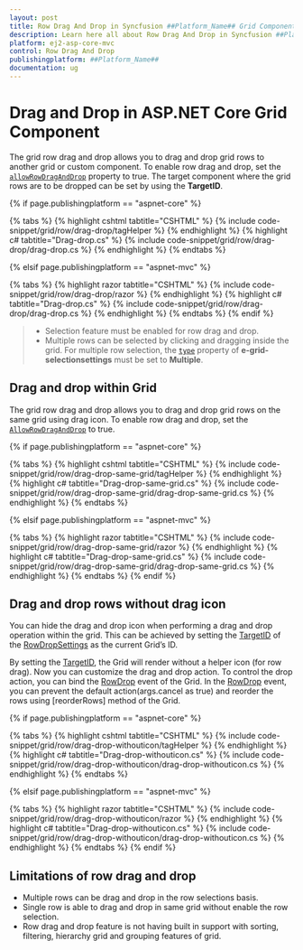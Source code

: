 ```yaml
---
layout: post
title: Row Drag And Drop in Syncfusion ##Platform_Name## Grid Component
description: Learn here all about Row Drag And Drop in Syncfusion ##Platform_Name## Grid component of Syncfusion Essential JS 2 and more.
platform: ej2-asp-core-mvc
control: Row Drag And Drop
publishingplatform: ##Platform_Name##
documentation: ug
---
```


# Drag and Drop in ASP.NET Core Grid Component

The grid row drag and drop allows you to drag and drop grid rows to another grid or custom component. To enable row drag and drop, set the [`allowRowDragAndDrop`](https://help.syncfusion.com/cr/aspnetcore-js2/Syncfusion.EJ2.Grids.Grid.html#Syncfusion_EJ2_Grids_Grid_AllowRowDragAndDrop) property to true.
The target component where the grid rows are to be dropped can be set by using the **TargetID**.

{% if page.publishingplatform == "aspnet-core" %}

{% tabs %}
{% highlight cshtml tabtitle="CSHTML" %}
{% include code-snippet/grid/row/drag-drop/tagHelper %}
{% endhighlight %}
{% highlight c# tabtitle="Drag-drop.cs" %}
{% include code-snippet/grid/row/drag-drop/drag-drop.cs %}
{% endhighlight %}
{% endtabs %}

{% elsif page.publishingplatform == "aspnet-mvc" %}

{% tabs %}
{% highlight razor tabtitle="CSHTML" %}
{% include code-snippet/grid/row/drag-drop/razor %}
{% endhighlight %}
{% highlight c# tabtitle="Drag-drop.cs" %}
{% include code-snippet/grid/row/drag-drop/drag-drop.cs %}
{% endhighlight %}
{% endtabs %}
{% endif %}



> * Selection feature must be enabled for row drag and drop.
> * Multiple rows can be selected by clicking and dragging inside the grid.
For multiple row selection, the [`type`](https://help.syncfusion.com/cr/aspnetcore-js2/Syncfusion.EJ2.Grids.GridSelectionSettings.html#Syncfusion_EJ2_Grids_GridSelectionSettings_Type) property of **e-grid-selectionsettings** must be set to **Multiple**.

## Drag and drop within Grid

The grid row drag and drop allows you to drag and drop grid rows on the same grid using drag icon. To enable row drag and drop, set the [`AllowRowDragAndDrop`](https://help.syncfusion.com/cr/aspnetcore-js2/Syncfusion.EJ2.Grids.Grid.html#Syncfusion_EJ2_Grids_Grid_AllowRowDragAndDrop) to true.

{% if page.publishingplatform == "aspnet-core" %}

{% tabs %}
{% highlight cshtml tabtitle="CSHTML" %}
{% include code-snippet/grid/row/drag-drop-same-grid/tagHelper %}
{% endhighlight %}
{% highlight c# tabtitle="Drag-drop-same-grid.cs" %}
{% include code-snippet/grid/row/drag-drop-same-grid/drag-drop-same-grid.cs %}
{% endhighlight %}
{% endtabs %}

{% elsif page.publishingplatform == "aspnet-mvc" %}

{% tabs %}
{% highlight razor tabtitle="CSHTML" %}
{% include code-snippet/grid/row/drag-drop-same-grid/razor %}
{% endhighlight %}
{% highlight c# tabtitle="Drag-drop-same-grid.cs" %}
{% include code-snippet/grid/row/drag-drop-same-grid/drag-drop-same-grid.cs %}
{% endhighlight %}
{% endtabs %}
{% endif %}



## Drag and drop rows without drag icon

You can hide the drag and drop icon when performing a drag and drop operation within the grid. This can be achieved by setting the [TargetID](https://help.syncfusion.com/cr/aspnetcore-js2/Syncfusion.EJ2.Grids.GridRowDropSettings.html#Syncfusion_EJ2_Grids_GridRowDropSettings_TargetID) of the [RowDropSettings](https://help.syncfusion.com/cr/aspnetcore-js2/Syncfusion.EJ2.Grids.Grid.html#Syncfusion_EJ2_Grids_Grid_RowDropSettings) as the current Grid’s ID.

By setting the [TargetID](https://help.syncfusion.com/cr/aspnetcore-js2/Syncfusion.EJ2.Grids.GridRowDropSettings.html#Syncfusion_EJ2_Grids_GridRowDropSettings_TargetID), the Grid will render without a helper icon (for row drag). Now you can customize the drag and drop action. To control the drop action, you can bind the [RowDrop](https://help.syncfusion.com/cr/aspnetcore-js2/Syncfusion.EJ2.Grids.Grid.html#Syncfusion_EJ2_Grids_Grid_RowDrop) event of the Grid. In the [RowDrop](https://help.syncfusion.com/cr/aspnetcore-js2/Syncfusion.EJ2.Grids.Grid.html#Syncfusion_EJ2_Grids_Grid_RowDrop) event, you can prevent the default action(args.cancel as true) and reorder the rows using [reorderRows] method of the Grid.

{% if page.publishingplatform == "aspnet-core" %}

{% tabs %}
{% highlight cshtml tabtitle="CSHTML" %}
{% include code-snippet/grid/row/drag-drop-withouticon/tagHelper %}
{% endhighlight %}
{% highlight c# tabtitle="Drag-drop-withouticon.cs" %}
{% include code-snippet/grid/row/drag-drop-withouticon/drag-drop-withouticon.cs %}
{% endhighlight %}
{% endtabs %}

{% elsif page.publishingplatform == "aspnet-mvc" %}

{% tabs %}
{% highlight razor tabtitle="CSHTML" %}
{% include code-snippet/grid/row/drag-drop-withouticon/razor %}
{% endhighlight %}
{% highlight c# tabtitle="Drag-drop-withouticon.cs" %}
{% include code-snippet/grid/row/drag-drop-withouticon/drag-drop-withouticon.cs %}
{% endhighlight %}
{% endtabs %}
{% endif %}



## Limitations of row drag and drop

* Multiple rows can be drag and drop in the row selections basis.
* Single row is able to drag and drop in same grid without enable the row selection.
* Row drag and drop feature is not having built in support with sorting, filtering, hierarchy grid and grouping features of grid.